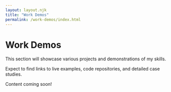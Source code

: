 ```yaml
---
layout: layout.njk
title: "Work Demos"
permalink: /work-demos/index.html
---
```


# Work Demos

This section will showcase various projects and demonstrations of my skills. 

Expect to find links to live examples, code repositories, and detailed case studies.

Content coming soon!
